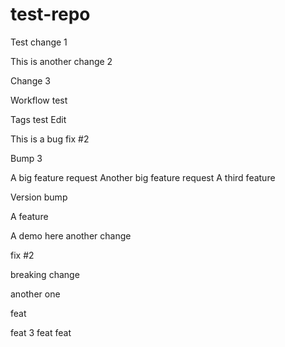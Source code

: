 # test-repo

Test change 1

This is another change 2

Change 3

Workflow test

Tags test
Edit

This is a bug fix #2

Bump 3

A big feature request
Another big feature request
A third feature

Version bump

A feature

A demo here
another change

fix #2


breaking change

another one

feat

feat 3
feat
feat 